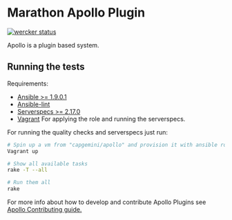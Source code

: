 Marathon Apollo Plugin
======================

[![wercker status](https://app.wercker.com/status/139e779b40ee1492b5a28f28a14dc21c/m "wercker status")](https://app.wercker.com/project/bykey/139e779b40ee1492b5a28f28a14dc21c)

Apollo is a plugin based system.

## Running the tests

Requirements:

* [Ansible >= 1.9.0.1](http://www.ansible.com/home)
* [Ansible-lint](https://github.com/willthames/ansible-lint)
* [Serverspecs >= 2.17.0](serverspec.org)
* [Vagrant](https://www.vagrantup.com/) For applying the role and running the serverspecs. 

For running the quality checks and serverspecs just run:

```bash
# Spin up a vm from "capgemini/apollo" and provision it with ansible role
Vagrant up

# Show all available tasks
rake -T --all

# Run them all
rake
```

For more info about how to develop and contribute Apollo Plugins see [Apollo Contributing guide.](https://github.com/Capgemini/Apollo/blob/master/CONTRIBUTING.md)
